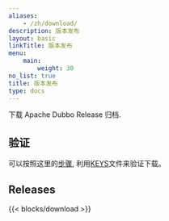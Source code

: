 ```yaml
---
aliases:
    - /zh/download/
description: 版本发布
layout: basic
linkTitle: 版本发布
menu:
    main:
        weight: 30
no_list: true
title: 版本发布
type: docs
---
```



下载 Apache Dubbo Release 归档.

## 验证

可以按照这里的[步骤](https://www.apache.org/info/verification), 利用[KEYS](https://downloads.apache.org/dubbo/KEYS)文件来验证下载。

## Releases

{{< blocks/download >}}